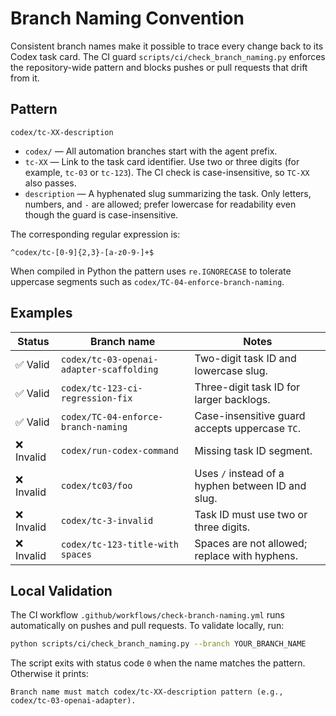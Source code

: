 # Branch Naming Convention

Consistent branch names make it possible to trace every change back to its Codex task card. The CI guard `scripts/ci/check_branch_naming.py` enforces the repository-wide pattern and blocks pushes or pull requests that drift from it.

## Pattern

```text
codex/tc-XX-description
```

- `codex/` — All automation branches start with the agent prefix.
- `tc-XX` — Link to the task card identifier. Use two or three digits (for example, `tc-03` or `tc-123`). The CI check is case-insensitive, so `TC-XX` also passes.
- `description` — A hyphenated slug summarizing the task. Only letters, numbers, and `-` are allowed; prefer lowercase for readability even though the guard is case-insensitive.

The corresponding regular expression is:

```regex
^codex/tc-[0-9]{2,3}-[a-z0-9-]+$
```

When compiled in Python the pattern uses `re.IGNORECASE` to tolerate uppercase segments such as `codex/TC-04-enforce-branch-naming`.

## Examples

| Status  | Branch name                               | Notes |
|---------|-------------------------------------------|-------|
| ✅ Valid | `codex/tc-03-openai-adapter-scaffolding`  | Two-digit task ID and lowercase slug. |
| ✅ Valid | `codex/tc-123-ci-regression-fix`          | Three-digit task ID for larger backlogs. |
| ✅ Valid | `codex/TC-04-enforce-branch-naming`       | Case-insensitive guard accepts uppercase `TC`. |
| ❌ Invalid | `codex/run-codex-command`                  | Missing task ID segment. |
| ❌ Invalid | `codex/tc03/foo`                           | Uses `/` instead of a hyphen between ID and slug. |
| ❌ Invalid | `codex/tc-3-invalid`                       | Task ID must use two or three digits. |
| ❌ Invalid | `codex/tc-123-title-with spaces`           | Spaces are not allowed; replace with hyphens. |

## Local Validation

The CI workflow `.github/workflows/check-branch-naming.yml` runs automatically on pushes and pull requests. To validate locally, run:

```bash
python scripts/ci/check_branch_naming.py --branch YOUR_BRANCH_NAME
```

The script exits with status code `0` when the name matches the pattern. Otherwise it prints:

```
Branch name must match codex/tc-XX-description pattern (e.g., codex/tc-03-openai-adapter).
```

